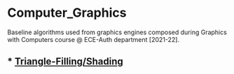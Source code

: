 # Computer_Graphics
Baseline algorithms used from graphics engines composed during Graphics with Computers course @ ECE-Auth department [2021-22].


## * [Triangle-Filling/Shading](https://github.com/harryfilis/Triangle_Filling)

